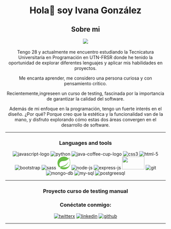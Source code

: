 <h1 align="center">Hola👋 soy Ivana González</ h1>

<h2 align="center">Sobre mi</h2>
<p align="center">
 <img  src="https://img.freepik.com/vector-gratis/linda-chica-hacker-operando-laptop-dibujos-animados-vector-icono-ilustracion-personas-tecnologia-aislada-plana_138676-9487.jpg" width="40%"/>
</p>
<p align="center">Tengo 28 y actualmente me encuentro estudiando la Tecnicatura Universitaria en Programación en UTN-FRSR donde he tenido la oportunidad de explorar diferentes lenguajes y aplicar mis habilidades en proyectos.</p>
<p align="center">Me encanta aprender, me considero una persona curiosa y con  pensamiento crítico.</p>
<p align="center">Recientemente,ingreseen un curso de testing, fascinada por la importancia de garantizar la calidad del software.</p>
<p align="center">Además de mi enfoque en la programación, tengo un fuerte interés en el diseño. ¿Por qué? Porque creo que la estética y la funcionalidad van de la mano, y disfruto explorando cómo estas dos áreas convergen en el desarrollo de software.</p>

---
<h3 align="center">Languages and tools</h3>
<div align="center">
<img src="https://img.icons8.com/nolan/64/javascript-logo.png" alt="javascript-logo" width="40" height="40" /> 
<img src="https://img.icons8.com/nolan/64/python.png" alt="python" width="40" height="40" />
<img src="https://img.icons8.com/nolan/64/java-coffee-cup-logo.png" alt="java-coffee-cup-logo" width="40" height="40" />
<img src="https://img.icons8.com/nolan/64/css3.png" alt="css3"width="40" height=" 40"/>
<img src="https://img.icons8.com/nolan/64/html-5.png" alt="html-5"width="40" height=" 40"/>
<img src="https://img.icons8.com/nolan/64/bootstrap.png" alt="bootstrap" width="40" height=" 40"/>
<img src="https://img.icons8.com/nolan/64/sass.png" alt="sass" width="40" height="40" />
<img src="https://raw.githubusercontent.com/teamedwardforever/Readme-Generator/71f25dd8b98329b168142a6b782a107b75eab178/svg/Skills/Backend/springio-icon.svg" alt="Spring" width="40" height="40" />
<img src="https://img.icons8.com/nolan/64/node-js.png" alt="node-js" width="40" height=" 40"/>
<img src="https://img.icons8.com/nolan/64/express-js.png" alt="express-js"width="40" height=" 40"/>
<img src="https://www.arsys.es/blog/file/uploads/2017/05/Mantis.jpg" width="70" height="40"/>
<img src="https://img.icons8.com/nolan/64/git.png" alt="git" width="40" height=" 40"/>
<img src= "https://img.icons8.com/nolan/64/mongo-db.png" alt="mongo-db" width="40" height="40" /> 
<img src="https://img.icons8.com/nolan/64/my-sql.png" alt="my-sql" width="40" height="40" /> 
<img src="https://img.icons8.com/plasticine/100/postgreesql.png" alt="postgreesql" width="40" height="50"/> 

</div>

---
<p aling="center">
 <h3 align="center">Proyecto curso de testing manual</h3>
 <a href="https://docs.google.com/document/d/1aWQthGW4W8fof2Ux2YoRUiqmRe9c3rMh/edit?usp=sharing&ouid=107343510704813037983&rtpof=true&sd=true"></a>
</p>


 <h3 align ="center">Conéctate conmigo:</h3>
 <p align="center">
  <a href="https://twitter.com/@ivii_gonzalez" target="_blank"> <img src="https://img.icons8.com/nolan/64/twitterx.png" alt="twitterx"></a>
<a href="https: //www.linkedin.com/in/Ivana Gozalez" target="_blank"><img src="https://img.icons8.com/nolan/64/linkedin.png" alt="linkedin"></a>
<a href="https://github.com/IviiGonzalez" target="_blank"><img src="https://img.icons8.com/nolan/64/github.png" alt="github"/></a> 
 </p> 

---
